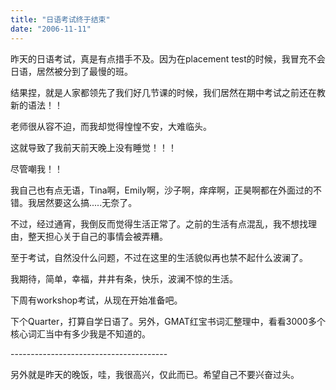 ```yaml
---
title: "日语考试终于结束"
date: "2006-11-11"
---
```


昨天的日语考试，真是有点措手不及。因为在placement test的时候，我冒充不会日语，居然被分到了最慢的班。

结果捏，就是人家都领先了我们好几节课的时候，我们居然在期中考试之前还在教新的语法！！

老师很从容不迫，而我却觉得惶惶不安，大难临头。

这就导致了我前天前天晚上没有睡觉！！！

尽管嘲我！！

我自己也有点无语，Tina啊，Emily啊，沙子啊，痒痒啊，正昊啊都在外面过的不错。我居然要这么搞.....无奈了。

不过，经过通宵，我倒反而觉得生活正常了。之前的生活有点混乱，我不想找理由，整天担心关于自己的事情会被弄糟。

至于考试，自然没什么问题，不过在这里的生活貌似再也禁不起什么波澜了。

我期待，简单，幸福，井井有条，快乐，波澜不惊的生活。

下周有workshop考试，从现在开始准备吧。

下个Quarter，打算自学日语了。另外，GMAT红宝书词汇整理中，看看3000多个核心词汇当中有多少我是不知道的。

\---------------------------------------

另外就是昨天的晚饭，哇，我很高兴，仅此而已。希望自己不要兴奋过头。

